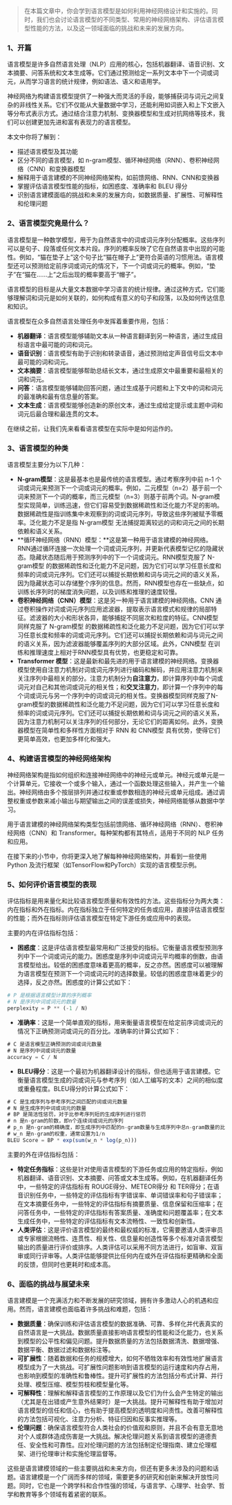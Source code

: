 > 在本篇文章中，你会学到语言模型是如何利用神经网络设计和实施的。同时，我们也会讨论语言模型的不同类型、常用的神经网络架构、评估语言模型性能的方法，以及这一领域面临的挑战和未来的发展方向。
> 

### 1、开篇

语言模型是许多自然语言处理（NLP）应用的核心，包括机器翻译、语音识别、文本摘要、问答系统和文本生成等。它们通过预测给定一系列文本中下一个词或词元，从而学习语言的统计规律，例如语法、语义和语用学。

神经网络为构建语言模型提供了一种强大而灵活的手段，能够捕获词与词元之间复杂的非线性关系。它们不仅能从大量数据中学习，还能利用如词嵌入和上下文嵌入等分布式表示方式。通过结合注意力机制、变换器模型和生成对抗网络等技术，我们可以创建更加先进和富有表现力的语言模型。

本文中你将了解到：

- 描述语言模型及其功能
- 区分不同的语言模型，如 n-gram模型、循环神经网络（RNN）、卷积神经网络（CNN）和变换器模型
- 解释用于语言建模的不同神经网络架构，如前馈网络、RNN、CNN和变换器
- 掌握评估语言模型性能的指标，如困惑度、准确率和 BLEU 得分
- 识别语言建模面临的挑战和未来的发展方向，如数据质量、扩展性、可解释性和伦理问题

### 2、语言模型究竟是什么？

语言模型是一种数学模型，用于为自然语言中的词或词元序列分配概率。这些序列可以是句子、段落或任何文本片段。序列的概率反映了它在自然语言中出现的可能性。例如，“猫在垫子上”这个句子比“猫在帽子上”更符合英语的习惯用法。语言模型还可以预测给定前序词或词元的情况下，下一个词或词元的概率。例如，“垫子”在“猫在……上”之后出现的概率要高于“帽子”。

语言模型的目标是从大量文本数据中学习语言的统计规律。通过这种方式，它们能够理解词和词元是如何关联的，如何构成有意义的句子和段落，以及如何传达信息和知识。

语言模型在众多自然语言处理任务中发挥着重要作用，包括：

- **机器翻译**：语言模型能够辅助文本从一种语言翻译到另一种语言，通过生成目标语言中最可能的词和词元。
- **语音识别**：语言模型有助于识别和转录语音，通过预测给定声音信号后文本中最可能的词和词元。
- **文本摘要**：语言模型能够帮助总结长文本，通过生成原文中最重要和最相关的词和词元。
- **问答**：语言模型能够辅助回答问题，通过生成基于问题和上下文中的词和词元的最准确和最有信息量的答案。
- **文本生成**：语言模型能够创造新的原创文本，通过生成给定提示或主题中词和词元后最合理和最连贯的文本。

在继续之前，让我们先来看看语言模型在实际中是如何运作的。

### 3、语言模型的种类

语言模型主要分为以下几种：

- **N-gram模型**：这是最基本也是最传统的语言模型。通过考察序列中前 n-1 个词或词元来预测下一个词或词元的概率。例如，二元模型（n=2）基于前一个词来预测下一个词的概率，而三元模型（n=3）则基于前两个词。N-gram模型实现简单，训练迅速，但它们容易受到数据稀疏性和泛化能力不足的影响。数据稀疏性是指训练集中未观察到的词或词元序列，导致这些序列被赋予零概率。泛化能力不足是指 N-gram模型 无法捕捉距离较远的词和词元之间的长期依赖和语义关系。
- **循环神经网络（RNN）模型：**这是第一种用于语言建模的神经网络。RNN通过循环连接一次处理一个词或词元序列，并更新代表模型记忆的隐藏状态。隐藏状态随后用于预测序列中的下一个词或词元。RNN模型克服了 N-gram模型 的数据稀疏性和泛化能力不足问题，因为它们可以学习任意长度和频率的词或词元序列。它们还可以捕捉长期依赖和词与词元之间的语义关系，因为隐藏状态可以存储整个序列的信息。然而，RNN模型也存在一些缺点，如训练长序列时的梯度消失问题，以及训练和推理的速度较慢。
- **卷积神经网络（CNN）模型**：这是另一种用于语言建模的神经网络。CNN 通过卷积操作对词或词元序列应用滤波器，提取表示语言模式和规律的局部特征。滤波器的大小和形状各异，能够捕捉不同层次和粒度的特征。CNN模型 同样克服了 N-gram模型 的数据稀疏性和泛化能力不足问题，因为它们可以学习任意长度和频率的词或词元序列。它们还可以捕捉长期依赖和词与词元之间的语义关系，因为滤波器能够覆盖序列的大部分区域。此外，CNN模型 在训练和推理速度上相对于RNN模型具有优势，也更稳定和可靠。
- **Transformer 模型**：这是最新和最先进的用于语言建模的神经网络。变换器模型使用自注意力机制对词或词元序列进行编码和解码，并应用注意力机制来关注序列中最相关的部分。注意力机制分为**自注意力**，即计算序列中每个词或词元对自己和其他词或词元的相关性；和**交叉注意力**，即计算一个序列中的每个词或词元与另一个序列中的词或词元的相关性。变换器模型同样克服了N-gram模型的数据稀疏性和泛化能力不足问题，因为它们可以学习任意长度和频率的词或词元序列。它们还可以捕捉长期依赖和词与词元之间的语义关系，因为注意力机制可以关注序列的任何部分，无论它们的距离如何。此外，变换器模型在简单性和多样性方面相对于 RNN 和 CNN模型 具有优势，使得它们更简单高效，也更加多样化和强大。

### 4、构建语言模型的神经网络架构

神经网络架构是指如何组织和连接神经网络中的神经元或单元。神经元或单元是一个计算单元，它接收一个或多个输入，通过一个函数处理这些输入，并产生一个输出。神经网络由多个按层排列并通过权重或参数相连的神经元或单元组成。通过调整权重或参数来减小输出与期望输出之间的误差或损失，神经网络能够从数据中学习。

用于语言建模的神经网络架构类型包括前馈网络、循环神经网络（RNN）、卷积神经网络（CNN）和 Transformer。每种架构都有其特点，适用于不同的 NLP 任务和应用。

在接下来的小节中，你将更深入地了解每种神经网络架构，并看到一些使用Python 及流行框架（如TensorFlow和PyTorch）实现的语言模型示例。

### 5、如何评价语言模型的表现

评估指标是用来量化和比较语言模型质量和有效性的方法。这些指标分为两大类：内在指标和外在指标。内在指标独立于任何特定的任务或应用，直接评估语言模型的性能；而外在指标则评估语言模型在特定下游任务或应用中的表现。

主要的内在评估指标包括：

- **困惑度**：这是评估语言模型最常用和广泛接受的指标。它衡量语言模型预测序列中下一个词或词元的能力。困惑度是序列中词或词元平均概率的倒数，由语言模型给出。较低的困惑度意味着更高的概率，反之亦然。困惑度可以被理解为语言模型在预测下一个词或词元时的选择数量。较低的困惑度意味着更少的选择，反之亦然。困惑度的计算公式如下：

```python
# P 是根据语言模型计算的序列概率
# N 是序列中词或词元的数量
perplexity = P ** (-1 / N)
```

- **准确率**：这是一个简单直观的指标，用来衡量语言模型在给定前序词或词元的情况下正确预测词或词元的百分比。准确率的计算公式如下：

```jsx
# C 是语言模型正确预测的词或词元数量
# N 是序列中词或词元的数量
accuracy = C / N
```

- **BLEU得分**：这是一个最初为机器翻译设计的指标，但也适用于语言建模。它衡量语言模型生成的词或词元与参考序列（如人工编写的文本）之间的相似度或重叠程度。BLEU得分的计算公式如下：

```jsx
# C 是生成序列与参考序列之间匹配的词或词元数量
# N 是生成序列中词或词元的数量
# BP 是简洁性惩罚，对于比参考序列短的生成序列进行惩罚
# n 是n-gram的阶数，即n个连续词或词元的序列
# p_n 是n-gram的精确度，即生成序列中匹配的n-gram数量与生成序列中总n-gram数量的比率
# w_n 是n-gram的权重，通常设置为1/n
BLEU Score = BP * exp(sum(w_n * log(p_n)))
```

主要的外在评估指标包括：

- **特定任务指标**：这些是针对使用语言模型的下游任务或应用的特定指标，例如机器翻译、语音识别、文本摘要、问答或文本生成等。例如，在机器翻译任务中，一些特定的评估指标有 ROUGE得分、METEOR得分 和 TER得分；在语音识别任务中，一些特定的评估指标有字错误率、单词错误率和句子错误率；在文本摘要任务中，一些特定的评估指标有摘要质量、信息保留和压缩率；在问答任务中，一些特定的评估指标有答案质量、准确度和问题覆盖率；在文本生成任务中，一些特定的评估指标有文本流畅性、一致性和创新性。
- **人类评估**：这是评价语言模型的最终和最权威的标准，它需要邀请人类评审员或专家根据流畅性、连贯性、相关性、信息量和创造性等多个标准对语言模型输出的质量进行评价或排序。人类评估可以采用不同方法进行，如盲审、双盲审或同行评审等。人类评估能够提供比任何内在或外在评估指标更精确和全面的反馈，但同时也更耗时和成本高。

### 6、面临的挑战与展望未来

语言建模是一个充满活力和不断发展的研究领域，拥有许多激动人心的机遇和应用。然而，语言建模也面临着许多挑战和难题，包括：

- **数据质量**：确保训练和评估语言模型的数据准确、可靠、多样化并代表真实的自然语言是一大挑战。数据质量直接影响语言模型的性能和泛化能力，也关系到模型的公平性和偏见问题。提升数据质量的方法包括数据清洗、数据增强、数据平衡、数据过滤和数据标注等。
- **可扩展性**：随着数据和任务的规模增大，如何不牺牲效率和有效性地扩展语言模型成为了一大挑战。可扩展性问题影响到语言模型的运行速度和内存占用，也影响到模型的准确性和鲁棒性。提升可扩展性的方法包括分布式计算、并行处理、模型压缩、模型剪枝和模型量化等。
- **可解释性**：理解和解释语言模型的工作原理以及它们为什么会产生特定的输出（尤其是在出错或产生意外结果时）是一大挑战。提升可解释性有助于增加对语言模型的信任和信心，也有助于提高模型的透明度和问责性。改善可解释性的方法包括可视化、注意力分析、特征归因和反事实推理等。
- **伦理问题**：确保语言模型符合人类社会的价值观和原则，并且不会有意无意地对个人或群体造成伤害是一大挑战。解决伦理问题关系到语言模型的道德责任、安全性和可靠性。应对伦理问题的方法包括制定伦理指南、建立伦理框架、进行伦理审计和实施伦理监督等。

这些是语言建模领域的一些主要挑战和未来方向，但还有更多未涉及的问题和话题。语言建模是一个广阔而多样的领域，需要更多的研究和创新来解决开放性问题。同时，它也是一个跨学科和合作性强的领域，与语言学、心理学、社会学、哲学和教育等多个领域有着紧密的联系。